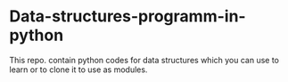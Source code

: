 # Data-structures-programm-in-python
This repo. contain python codes for data structures which you can use to learn or to clone it to use as modules.
